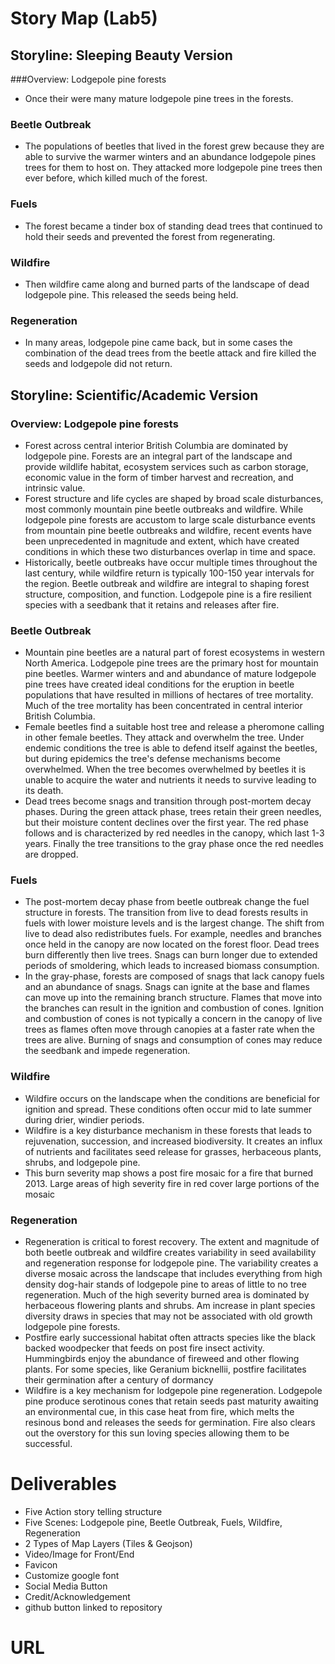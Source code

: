 # Story Map (Lab5)



## Storyline: Sleeping Beauty Version

###Overview: Lodgepole pine forests

* Once their were many mature lodgepole pine trees in the forests.

### Beetle Outbreak

* The populations of beetles that lived in the forest grew because they are able to survive the warmer winters and an abundance lodgepole pines trees for them to host on. They attacked more lodgepole pine trees then ever before, which killed much of the forest.

### Fuels

* The forest became a tinder box of standing dead trees that continued to hold their seeds and prevented the forest from regenerating.

### Wildfire

* Then wildfire came along and burned parts of the landscape of dead lodgepole pine. This released the seeds being held.

### Regeneration

* In many areas, lodgepole pine came back, but in some cases the combination of the dead trees from the beetle attack and fire killed the seeds and lodgepole did not return. 





## Storyline: Scientific/Academic Version

### Overview: Lodgepole pine forests

- Forest across central interior British Columbia are dominated by lodgepole pine. Forests are an integral part of the landscape and provide wildlife habitat, ecosystem services such as carbon storage, economic value in the form of timber harvest and recreation, and intrinsic value.
- Forest structure and life cycles are shaped by broad scale disturbances, most commonly mountain pine
  beetle outbreaks and wildfire. While lodgepole pine forests are accustom to large scale disturbance  events from mountain pine beetle outbreaks and wildfire, recent events have been unprecedented in magnitude and extent, which have created conditions in which these two disturbances overlap in time
  and space.
- Historically, beetle outbreaks have occur multiple times throughout the last century, while wildfire return is typically 100-150 year intervals for the region. Beetle outbreak and wildfire are integral to shaping forest structure, composition, and function. Lodgepole pine is a fire resilient species with a seedbank that it retains and releases after fire. 

### Beetle Outbreak

- Mountain pine beetles are a natural part of forest ecosystems in western North America. Lodgepole
  pine trees are the primary host for mountain pine beetles. Warmer winters and and abundance of
  mature lodgepole pine trees have created ideal conditions for the eruption in beetle populations
  that have resulted in millions of hectares of tree mortality. Much of the tree mortality has been
  concentrated in central interior British Columbia. 
- Female beetles find a suitable host tree and release a pheromone calling in other female beetles.
  They attack and overwhelm the tree. Under endemic conditions the tree is able to defend itself
  against the beetles, but during epidemics the tree's defense mechanisms become overwhelmed. When the tree becomes overwhelmed by beetles it is unable to acquire the water and nutrients it needs to survive leading to its death.
- Dead trees become snags and transition through post-mortem decay phases. During the green attack phase, trees retain their green needles, but their moisture content declines over the first year. The red phase follows and is characterized by red needles in the canopy, which last 1-3 years. Finally the tree transitions to the gray phase once the red needles are dropped.

### Fuels

- The post-mortem decay phase from beetle outbreak change the fuel structure in forests. The transition from live to dead forests results in fuels with lower moisture levels and is the largest change. The shift from live to dead also redistributes fuels. For example, needles and branches once held in the canopy are now located on the forest floor. Dead trees burn differently then live trees. Snags can burn longer due to extended periods of smoldering, which leads to increased biomass consumption.
- In the gray-phase, forests are composed of snags that lack canopy fuels and an abundance of snags.
  Snags can ignite at the base and flames can move up into the remaining branch structure. Flames that move into the branches can result in the ignition and combustion of cones. Ignition and
  combustion of cones is not typically a concern in the canopy of live trees as flames often move through canopies at a faster rate when the trees are alive. Burning of snags and consumption of cones may reduce the seedbank and impede regeneration.  

### Wildfire

-  Wildfire occurs on the landscape when the conditions are beneficial for ignition and spread. These conditions often occur mid to late summer during drier, windier periods.
- Wildfire is a key disturbance mechanism in these forests that leads to rejuvenation, succession, and
  increased biodiversity. It creates an influx of nutrients and facilitates seed release for grasses,  herbaceous plants, shrubs, and lodgepole pine.
- This burn severity map shows a post fire mosaic for a fire that burned 2013. Large areas of high severity fire in red cover large portions of the mosaic

### Regeneration

- Regeneration is critical to forest recovery. The extent and magnitude of both beetle outbreak and wildfire creates variability in seed availability and regeneration response for lodgepole pine. The variability creates a diverse mosaic across the landscape that includes everything from high density dog-hair stands of lodgepole pine to areas of little to no tree regeneration. Much of the high severity burned area is dominated by herbaceous flowering plants and shrubs. Am increase in plant species diversity draws in species that may not be associated with old growth lodgepole pine forests.
- Postfire early successional habitat often attracts species like the black backed woodpecker that feeds on post fire insect activity. Hummingbirds enjoy the abundance of fireweed and other flowing plants. For some species, like Geranium bicknellii, postfire facilitates their germination after a century of dormancy
-  Wildfire is a key mechanism for lodgepole pine regeneration. Lodgepole pine produce serotinous cones that retain seeds past maturity awaiting an environmental cue, in this case heat from fire, which melts the resinous bond and releases the seeds for germination. Fire also clears out the overstory for this sun loving species allowing them to be successful.



# Deliverables

* Five Action story telling structure
* Five Scenes: Lodgepole pine, Beetle Outbreak, Fuels, Wildfire, Regeneration 
* 2 Types of Map Layers (Tiles & Geojson)
* Video/Image for Front/End
* Favicon
* Customize google font
* Social Media Button
* Credit/Acknowledgement
* github button linked to repository



# URL



